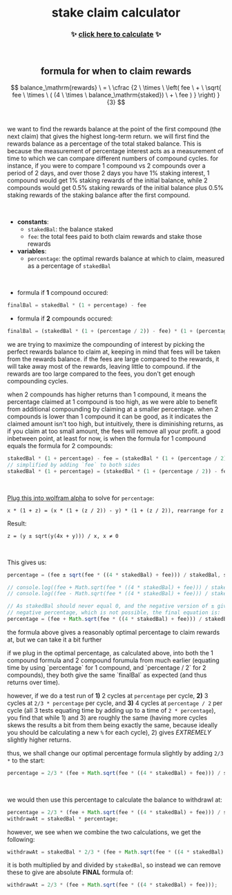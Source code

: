 <h1 align="center">
  stake claim calculator
</h1>



<h3 align="center">
  ✨ <a href="https://nogira.github.io/stake-claim-calculator/">click here to calculate</a> ✨
</h3>

<br>

<h2 align="center">
  formula for when to claim rewards
</h2>

$$
balance_\mathrm{rewards} \ = 
  \ \cfrac
    {2 \ \times \ \left(
      fee \ + 
        \ \sqrt{
          fee \ \times \ ( (4 \ \times \ balance_\mathrm{staked}) \ + \ fee ) 
        } 
    \right) }
    {3}
$$

<br>

<p>
  we want to find the rewards balance at the point of the first compound (the next claim) that gives the highest long-term return. we will first find the rewards balance as a percentage of the total staked balance. This is because the measurement of percentage interest acts as a measurement of time to which we can compare different numbers of compound cycles. for instance, if you were to compare 1 compound vs 2 compounds over a period of 2 days, and over those 2 days you have 1% staking interest, 1 compound would get 1% staking rewards of the initial balance, while 2 compounds would get 0.5% staking rewards of the initial balance plus 0.5% staking rewards of the staking balance after the first compound.
</p>
<br>

- **constants**:
  - `stakedBal`:  the balance staked
  - `fee`: the total fees paid to both claim rewards and stake those rewards
- **variables**:
  - `percentage`: the optimal rewards balance at which to claim, measured as a percentage of `stakedBal`
<br>

- formula if **1** compound occured:
```js
finalBal = stakedBal * (1 + percentage) - fee
```
- formula if **2** compounds occured:
```js
finalBal = (stakedBal * (1 + (percentage / 2)) - fee) * (1 + (percentage / 2)) - fee
```

<p>
  we are trying to maximize the compounding of interest by picking the perfect rewards balance to claim at, keeping in mind that fees will be taken from the rewards balance. if the fees are large compared to the rewards, it will take away most of the rewards, leaving little to compound. if the rewards are too large compared to the fees, you don't get enough compounding cycles.
</p>

<p>
  when 2 compounds has higher returns than 1 compound, it means the percentage claimed at 1 compound is too high, as we were able to benefit from additional compounding by claiming at a smaller percentage. when 2 compounds is lower than 1 compound it can be good, as it indicates the claimed amount isn't too high, but intuitively, there is diminishing returns, as if you claim at too small amount, the fees will remove all your profit. a good inbetween point, at least for now, is when the formula for 1 compound equals the formula for 2 compounds:
</p>

```js
stakedBal * (1 + percentage) - fee = (stakedBal * (1 + (percentage / 2)) - fee) * (1 + (percentage / 2)) - fee
// simplified by adding `fee` to both sides
stakedBal * (1 + percentage) = (stakedBal * (1 + (percentage / 2)) - fee) * (1 + (percentage / 2))
```

<br>

<a href="https://www.wolframalpha.com/input?i=x+*+%281+%2B+z%29+%3D+%28x+*+%281+%2B+%28z+%2F+2%29%29+-+y%29+*+%281+%2B+%28z+%2F+2%29%29%2C+rearrange+for+z">Plug this into wolfram alpha</a> to solve for `percentage`:
```
x * (1 + z) = (x * (1 + (z / 2)) - y) * (1 + (z / 2)), rearrange for z
```
Result:
```
z = (y ± sqrt(y(4x + y))) / x, x ≠ 0
```

<br>

This gives us:
```js
percentage = (fee ± sqrt(fee * ((4 * stakedBal) + fee))) / stakedBal, stakedBal ≠ 0

// console.log((fee + Math.sqrt(fee * ((4 * stakedBal) + fee))) / stakedBal)
// console.log((fee - Math.sqrt(fee * ((4 * stakedBal) + fee))) / stakedBal)

// As stakedBal should never equal 0, and the negative version of ± gives a
// negative percentage, which is not possible, the final equation is:
percentage = (fee + Math.sqrt(fee * ((4 * stakedBal) + fee))) / stakedBal
```

<p>
  the formula above gives a reasonably optimal percentage to claim rewards at, but we can take it a bit further
</p>

<p>
  if we plug in the optimal percentage, as calculated above, into both the 1 compound formula and 2 compound forumula from much earlier (equating time by using `percentage` for 1 compound, and `percentage / 2` for 2 compounds), they both give the same `finalBal` as expected (and thus returns over time).
  
  however, if we do a test run of **1)** 2 cycles at `percentage` per cycle, **2)** 3 cycles at `2/3 * percentage` per cycle, and **3)** 4 cycles at `percentage / 2` per cycle (all 3 tests equating time by adding up to a time of `2 * percentage`), you find that while 1) and 3) are roughly the same (having more cycles skews the results a bit from them being exactly the same, because ideally you should be calculating a new `%` for each cycle), 2) gives _EXTREMELY_ slightly higher returns.
 </p>
 

thus, we shall change our optimal percentage formula slightly by adding `2/3 *` to the start:
```js
percentage = 2/3 * (fee + Math.sqrt(fee * ((4 * stakedBal) + fee))) / stakedBal
```

<br>

we would then use this percentage to calculate the balance to withdrawl at:
```js
percentage = 2/3 * (fee + Math.sqrt(fee * ((4 * stakedBal) + fee))) / stakedBal;
withdrawAt = stakedBal * percentage;
```

however, we see when we combine the two calculations, we get the following:
```js
withdrawAt = stakedBal * 2/3 * (fee + Math.sqrt(fee * ((4 * stakedBal) + fee))) / stakedBal;
```

it is both multiplied by and divided by `stakedBal`, so instead we can remove these to give are absolute **FINAL** formula of:
```js
withdrawAt = 2/3 * (fee + Math.sqrt(fee * ((4 * stakedBal) + fee)));
```
